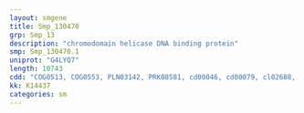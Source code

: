 ```yaml
---
layout: smgene
title: Smp_130470
grp: Smp_13
description: "chromodomain helicase DNA binding protein"
smp: Smp_130470.1
uniprot: "G4LYQ7"
length: 10743
cdd: "COG0513, COG0553, PLN03142, PRK08581, cd00046, cd00079, cl02688, cl17459, cl21455, pfam00176, pfam00270, pfam00271, pfam00385, pfam07533, pfam11496, smart00298, smart00487, smart00490, smart00592"
kk: K14437
categories: sm
---
```

